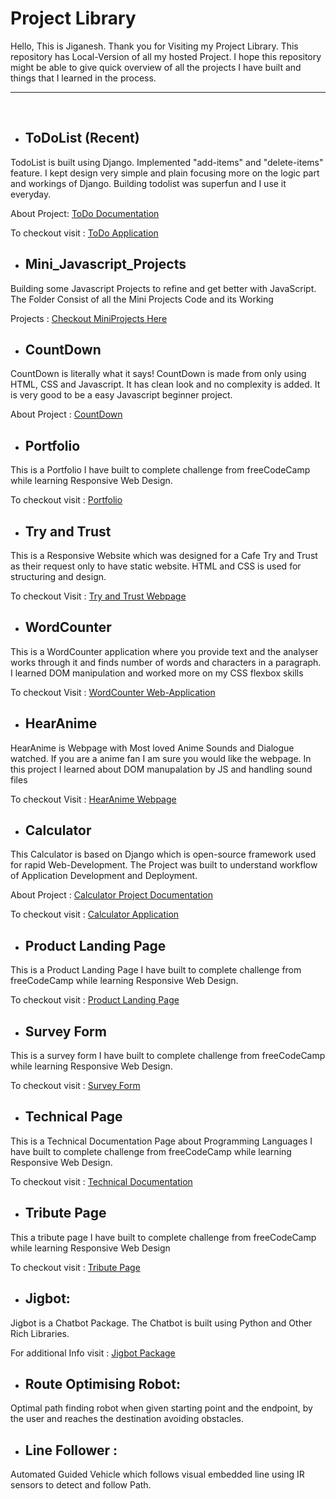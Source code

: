 # Project Library

Hello, This is Jiganesh. Thank you for Visiting my Project Library. This repository has Local-Version of all my hosted Project. I hope this repository might be able to give quick overview of all the projects I have built and things that I learned in the process.

<hr><br>

- ## ToDoList (Recent)
TodoList is built using Django. Implemented "add-items" and "delete-items" feature. I kept design very simple and plain focusing more on the logic part and workings of Django. Building todolist was superfun and I use it everyday.

About Project: [ToDo Documentation](https://github.com/Jiganesh/ToDo)

To checkout visit : [ToDo Application](https://jiganesh-todolist.herokuapp.com/) 

- ## Mini_Javascript_Projects
Building some Javascript Projects to refine and get better with JavaScript. The Folder Consist of all the Mini Projects Code and its Working 

Projects : [Checkout MiniProjects Here](https://github.com/Jiganesh/Projects/tree/main/Mini_Javascript_Projects/)

- ## CountDown 
CountDown is literally what it says! CountDown is made from only using HTML, CSS and Javascript. It has clean look and no complexity is added. It is very good to be a easy Javascript beginner project.

About Project : [CountDown](https://github.com/Jiganesh/Projects/tree/main/CountDown)

- ## Portfolio
This is a Portfolio I have built to complete challenge from freeCodeCamp while learning Responsive Web Design.

To checkout visit : [Portfolio](https://jiganesh.github.io/Portfolio/)

- ## Try and Trust
This is a Responsive Website which was designed for a Cafe Try and Trust as their request only to have static website. HTML and CSS is used for structuring and design.

To checkout Visit : [Try and Trust Webpage](https://jiganesh.github.io/TryAndTrust/)

- ## WordCounter 
This is a WordCounter application where you provide text and the analyser works through it and finds number of words and characters in a paragraph. I learned DOM manipulation and worked more on my CSS flexbox skills

To checkout Visit : [WordCounter Web-Application](https://jiganesh.github.io/WordCounter/)

- ## HearAnime 
HearAnime is Webpage with Most loved Anime Sounds and Dialogue watched. If you are a anime fan I am sure you would like the webpage. In this project I learned about DOM manupalation by JS and handling sound files

To checkout Visit : [HearAnime Webpage](https://jiganesh.github.io/HearAnime/)

- ## Calculator
This Calculator is based on Django which is open-source framework used for rapid Web-Development. The Project was built to understand workflow of Application Development and Deployment.

About Project : [Calculator Project Documentation](https://github.com/Jiganesh/Calculator)

To checkout visit : [Calculator Application](https://jiganesh-basic-calculator.herokuapp.com/)


- ## Product Landing Page
This is a Product Landing Page I have built to complete challenge from freeCodeCamp while learning Responsive Web Design.

To checkout visit : [Product Landing Page](https://jiganesh.github.io/LandingPage/)

- ## Survey Form
This is a survey form I have built to complete challenge from freeCodeCamp while learning Responsive Web Design.

To checkout visit : [Survey Form](https://jiganesh.github.io/SurveyForm/)


- ## Technical Page
This is a Technical Documentation Page about Programming Languages I have built to complete challenge from freeCodeCamp while learning Responsive Web Design.

To checkout visit : [Technical Documentation](https://jiganesh.github.io/DocumentationPage/)

- ## Tribute Page
This a tribute page I have built to complete challenge from freeCodeCamp while learning Responsive Web Design 

To checkout visit : [Tribute Page](https://jiganesh.github.io/TributePage/)

- ## Jigbot:
Jigbot is a Chatbot Package. The Chatbot is built using Python and Other Rich Libraries.

For additional Info visit : [Jigbot Package](https://pypi.org/project/jigbot/)

- ## Route Optimising Robot:
Optimal path finding robot when given starting point and the endpoint, by the user and reaches the destination avoiding obstacles.

- ## Line Follower :
Automated Guided Vehicle which follows visual embedded line using IR sensors to detect and follow Path.